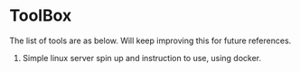 # ToolBox

The list of tools are as below.  Will keep improving this for future references. 

1. Simple linux server spin up and instruction to use, using docker.
